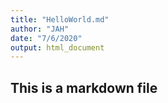 ```yaml
---
title: "HelloWorld.md"
author: "JAH"
date: "7/6/2020"
output: html_document
---
```


## This is a markdown file 


